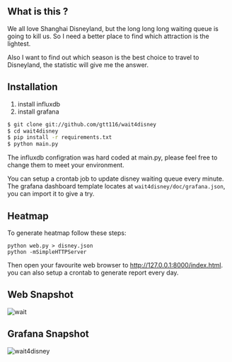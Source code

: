 ## What is this ?

We all love Shanghai Disneyland, but the long long long waiting queue is going to kill
us. So I need a better place to find which attraction is the lightest. 

Also I want to find out which season is the best choice to travel to
Disneyland, the statistic will give me the answer.


## Installation

1. install influxdb
2. install grafana

```bash
$ git clone git://github.com/gtt116/wait4disney
$ cd wait4disney
$ pip install -r requirements.txt
$ python main.py
```
The influxdb configration was hard coded at main.py, please feel free to change
them to meet your environment.

You can setup a crontab job to update disney waiting queue every minute.
The grafana dashboard template locates at `wait4disney/doc/grafana.json`, you can
import it to give a try.

## Heatmap

To generate heatmap follow these steps:

```
python web.py > disney.json
python -mSimpleHTTPServer
```

Then open your favourite web browser to http://127.0.0.1:8000/index.html.
you can also setup a crontab to generate report every day.

## Web Snapshot

![wait](https://raw.githubusercontent.com/gtt116/wait4disney/master/doc/demo.png)

## Grafana Snapshot

![wait4disney](https://raw.githubusercontent.com/gtt116/wait4disney/master/doc/snapshot.png)
